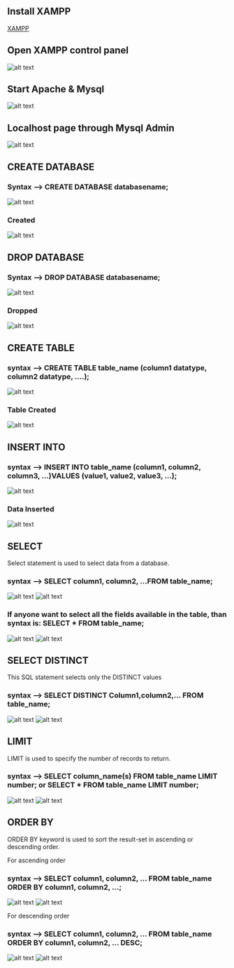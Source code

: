 ## Install XAMPP
[XAMPP](https://www.apachefriends.org/)

## Open XAMPP control panel
![alt text](Xampp1.png)

## Start Apache & Mysql
![alt text](Xampp2.png)

## Localhost page through Mysql Admin
![alt text](Xampp3.png)

## CREATE DATABASE

### Syntax --> CREATE DATABASE databasename;
![alt text](Xampp4.png)

### Created <br>
![alt text](Xampp5.png)

## DROP DATABASE

### Syntax --> DROP DATABASE databasename;
![alt text](Xampp6.png)

### Dropped <br>
![alt text](Xampp7.png)

## CREATE TABLE

### syntax --> CREATE TABLE table_name (column1 datatype, column2 datatype, ....);
![alt text](Xampp8.png)

### Table Created
![alt text](Xampp9.png)

## INSERT INTO

### syntax --> INSERT INTO table_name (column1, column2, column3, ...)VALUES (value1, value2, value3, ...);
![alt text](Xampp10.png)

### Data Inserted
![alt text](Xampp11.png)

## SELECT
Select statement is used to select data from a database.

### syntax --> SELECT column1, column2, ...FROM table_name;
![alt text](Xampp12.png)
![alt text](Xampp13.png)

### If anyone want to select all the fields available in the table, than syntax is: SELECT * FROM table_name;
![alt text](Xampp14.png)
![alt text](Xampp15.png)

## SELECT DISTINCT
This SQL statement selects only the DISTINCT values

### syntax --> SELECT DISTINCT Column1,column2,... FROM table_name;
![alt text](Xampp16.png)
![alt text](Xampp17.png)


## LIMIT
LIMIT is used to specify the number of records to return.

### syntax --> SELECT column_name(s) FROM table_name LIMIT number; or SELECT * FROM table_name LIMIT number;
![alt text](Xampp18.png)
![alt text](Xampp19.png)

## ORDER BY
ORDER BY keyword is used to sort the result-set in ascending or descending order.

For ascending order 
### syntax --> SELECT column1, column2, ... FROM table_name ORDER BY column1, column2, ...;
![alt text](Xampp20.png)
![alt text](Xampp21.png)

For descending order
### syntax --> SELECT column1, column2, ... FROM table_name ORDER BY column1, column2, ... DESC;
![alt text](Xampp22.png)
![alt text](Xampp23.png)